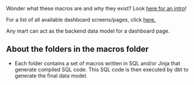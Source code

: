 Wonder what these macros are and why they exist? Look [here for an intro](https://bluestate.atlassian.net/wiki/spaces/ATeam/pages/2986049548/Technical+introduction+to+ARC#Macros)!

For a list of all available dashboard screens/pages, click [here.](https://github.com/bsd/dbt-arc-functions/search?q=mart)

Any mart can act as the backend data model for a dashboard page.

## About the folders in the macros folder

- Each folder contains a set of macros written in SQL and/or Jinja that generate compiled SQL code. This SQL code is then executed by dbt to generate the final data model.
